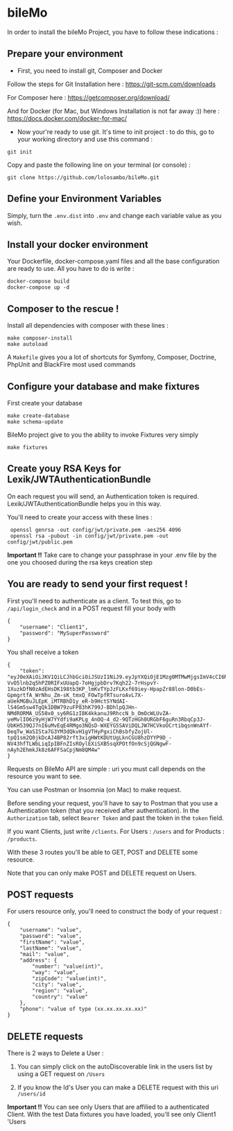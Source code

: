 # bileMo

In order to install the bileMo Project, you have to follow these indications : 

## Prepare your environment

- First, you need to install git, Composer and Docker

Follow the steps for Git Installation here : https://git-scm.com/downloads

For Composer here : https://getcomposer.org/download/

And for Docker (for Mac, but Windows Installation is not far away :)) here : https://docs.docker.com/docker-for-mac/

- Now your're ready to use git. It's time to init project : to do this, go to your working directory and use this command :

```
git init
```

Copy and paste the following line on your terminal (or console) :
```
git clone https://github.com/lolosambo/bileMo.git
```

## Define your Environment Variables

Simply, turn the `.env.dist` into `.env` and change each variable value as you wish.

## Install your docker environment

Your Dockerfile, docker-compose.yaml files and all the base configuration are ready to use. All you have to do is write :
```
docker-compose build
docker-compose up -d
```

## Composer to the rescue !

Install all dependencies with composer with these lines :
```
make composer-install
make autoload
```

A `Makefile` gives you a lot of shortcuts for Symfony, Composer, Doctrine, PhpUnit and BlackFire most used commands

## Configure your database and make fixtures

First create your database
```
make create-database
make schema-update
```

BileMo project give to you the ability to invoke Fixtures very simply
```
make fixtures
```


## Create youy RSA Keys for Lexik/JWTAuthenticationBundle

On each request you will send, an Authentication token is required. Lexik/JWTAuthenticationBundle helps you in this way.

You'll need to create your access with these lines :
```
 openssl genrsa -out config/jwt/private.pem -aes256 4096
 openssl rsa -pubout -in config/jwt/private.pem -out config/jwt/public.pem
```

**Important !!** Take care to change your passphrase in your .env file by the one you choosed during the rsa keys creation step

## You are ready to send your first request !

First you'll need to authenticate as a client. To test this, go to `/api/login_check` and in a POST request fill your body with

```
{
	"username": "Client1",
	"password": "MySuperPassword"
}
```

You shall receive a token

```
{
    "token": "eyJ0eXAiOiJKV1QiLCJhbGciOiJSUzI1NiJ9.eyJpYXQiOjE1Mzg0MTMwMjgsImV4cCI6MTUzODQxNjYyOCwicm9sZXMiOltdLCJ1c2VybmFtZSI6IkNsaWVudDEifQ.bIv3HFpM0xDibbF6qb3BZKE1MgmRsFtkX8AhnMMPbTXgBskJtDWFBKUD2TadUwE52IwtSktcVjdO8RF-VvO5lnb2q5hPZ0RIFxUUapQ-7oHgjpbDrv7Kqh22-7rHspvY-1XuzkDfN0zAdEHsDK198tb3KP_lmKvTYpJzFLKxf69iey-HpapZr88lon-D0bEs-GpmgrtfA_WrNhu_Zm-sK_tmxQ_FOwTpfRTsuroAvL7X-aUekMGBuJLEpK_iMTRBhD1y_eR-b9HctSYNdAI-lS4Gm5sw4TgQk1DBW79zuFP83hK799J-BDhlpQJHn-NMdRORMA_US50x0_sy6RG1zI8K4kkanuJ9RhccN_b_OmOcWLUvZA-yeMvlIO6z9yHjW7YYdfi9aKPLg_4nOQ-4_d2-9QTzHGh0URGbF6guRn3RbqCp3J-UbKH539QJ7nI6uMvEqE4RMgo3NQsD-WXEYG5SAViDQLJW7HCVkoOCrtibqsnWnAYf-DeqTw_WaSISta7G3YM3dQkvH1gVTHyPgxiChBsbfyZojUl-tpQ1sm2Q0jkDcAJ4BP82rft3xigHWtKDUtUgLknCGU8hzDYYP9D_-NV43hfTLWbLiqIpIBFnZIsROylEXiSXB5sqXPOtfOn9cSjQGNgwF-nAyh2EhmkJk8z6AFFSaCpjNm8QM4w"
}
```

Requests on BileMo API are simple : uri you must call depends on the resource you want to see.

You can use Postman or Insomnia (on Mac) to make request.

Before sending your request, you'll have to say to Postman that you use a Authentication token (that you received after authentication). In the `Authorization` tab, select `Bearer Token` and past the token in the `token` field. 

If you want Clients, just write `/clients`. For Users : `/users` and for Products : `/products`.

With these 3 routes you'll be able to GET, POST and DELETE some resource.

Note that you can only make POST and DELETE request on Users.


## POST requests

For users resource only, you'll need to construct the body of your request :
```
{
	"username": "value",
	"password": "value",
	"firstName": "value",
	"lastName": "value",
	"mail": "value",
	"address": {
		"number": "value(int)",
		"way": "value",
		"zipCode": "value(int)",
		"city": "value",
		"region": "value",
		"country": "value"
	},
	"phone": "value of type (xx.xx.xx.xx.xx)"
}
```

## DELETE requests

There is 2 ways to Delete a User : 
1. You can simply click on the autoDiscoverable link in the users list by using a GET request on `/Users`

2. If you know the Id's User you can make a DELETE request with this uri `/users/id`

**Important !!** You can see only Users that are affilied to a authenticated Client. With the test Data fixtures you have loaded, you'll see only Client1 'Users
